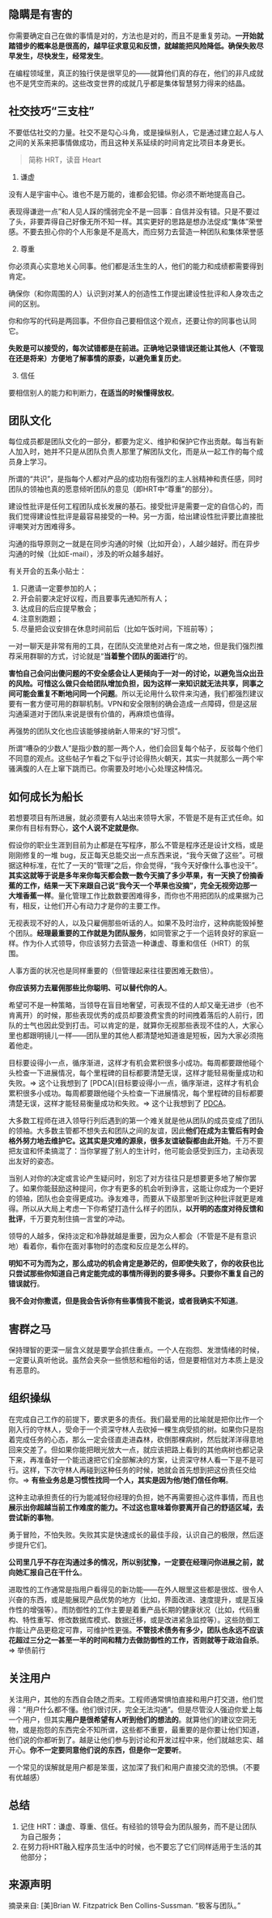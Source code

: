## 隐瞒是有害的

你需要确定自己在做的事情是对的，方法也是对的，而且不是重复劳动。**一开始就踏错步的概率总是很高的，越早征求意见和反馈，就越能把风险降低。确保失败尽早发生，尽快发生，经常发生**。

在编程领域里，真正的独行侠是很罕见的——就算他们真的存在，他们的非凡成就也不是凭空而来的。这些改变世界的成就几乎都是集体智慧努力得来的结晶。

## 社交技巧“三支柱”

不要低估社交的力量。社交不是勾心斗角，或是操纵别人，它是通过建立起人与人之间的关系来把事情做成功，而且这种关系延续的时间肯定比项目本身更长。

> 简称 HRT，读音 Heart

1. 谦虚

  没有人是宇宙中心。谁也不是万能的，谁都会犯错。你必须不断地提高自己。

  表现得谦逊一点”和人见人踩的懦弱完全不是一回事：自信并没有错。只是不要过了头，非要弄得自己好像无所不知一样。其实更好的思路是想办法促成“集体”荣誉感。不要去担心你的个人形象是不是高大，而应努力去营造一种团队和集体荣誉感

2. 尊重

  你必须真心实意地关心同事。他们都是活生生的人，他们的能力和成绩都需要得到肯定。

  确保你（和你周围的人）认识到对某人的创造性工作提出建设性批评和人身攻击之间的区别。

  你和你写的代码是两回事。不但你自己要相信这个观点，还要让你的同事也认同它。

  **失败是可以接受的，每次试错都是在前进。正确地记录错误还能让其他人（不管现在还是将来）方便地了解事情的原委，以避免重复历史**。

3. 信任

  要相信别人的能力和判断力，**在适当的时候懂得放权**。

## 团队文化

每位成员都是团队文化的一部分，都要为定义、维护和保护它作出贡献。每当有新人加入时，她并不只是从团队负责人那里了解团队文化，而是从一起工作的每个成员身上学习。

所谓的“共识”，是指每个人都对产品的成功抱有强烈的主人翁精神和责任感，同时团队的领袖也真的愿意倾听团队的意见（即HRT中“尊重”的部分）。

建设性批评是任何工程团队成长发展的基石。接受批评是需要一定的自信心的，而我们觉得建设性批评是最容易接受的一种。另一方面，给出建设性批评要比直接批评嘲笑对方困难得多。

沟通的指导原则之一就是在同步沟通的时候（比如开会），人越少越好。而在异步沟通的时候（比如E-mail），涉及的听众越多越好。

有关开会的五条小贴士：

1. 只邀请一定要参加的人；
2. 开会前要决定好议程，而且要事先通知所有人；
3. 达成目的后应提早散会；
4. 注意别跑题；
5. 尽量把会议安排在休息时间前后（比如午饭时间，下班前等）；

一对一聊天是非常有用的工具，在团队交流里绝对占有一席之地，但是我们强烈推荐采用群聊的方式，讨论就是“**当着整个团队的面进行**”的。

**害怕自己会问出傻问题的不安全感会让人更倾向于一对一的讨论，以避免当众出丑的风险。可惜这么做只会给团队增加负担，因为这样一来知识就无法共享，同事之间可能会重复不断地问同一个问题**。所以无论用什么软件来沟通，我们都强烈建议要有一套方便可用的群聊机制。VPN和安全限制的确会造成一点障碍，但是这层沟通渠道对于团队来说是很有价值的，再麻烦也值得。

再强势的团队文化也应该能够接纳新人带来的“好习惯”。

所谓“嘈杂的少数人”是指少数的那一两个人，他们会回复每个帖子，反驳每个他们不同意的观点。这些帖子乍看之下似乎讨论得热火朝天，其实一共就那么一两个牢骚满腹的人在上窜下跳而已。你需要及时地小心处理这种情况。

## 如何成长为船长

若想要项目有所进展，就必须要有人站出来领导大家，不管是不是有正式任命。如果你有目标有野心，**这个人说不定就是你**。

假设你的职业生涯到目前为止都是在写程序，那么不管是程序还是设计文档，或是刚刚修复的一堆 bug，反正每天总能交出一点东西来说，“我今天做了这些”。可根据这种标准，在忙了一天的“管理”之后，你会觉得，“我今天好像什么事也没干”。**其实这就等于说是多年来你每天都会数一数今天摘了多少苹果，有一天换了份摘香蕉的工作，结果一天下来跟自己说“我今天一个苹果也没摘”，完全无视旁边那一大堆香蕉一样**。量化管理工作比数数要困难得多，而你也不用把团队的成果据为己有，相反，让他们开心有动力才是你的主要工作。

无视表现不好的人，以及只雇佣那些听话的人。如果不及时治疗，这种病能毁掉整个团队。**经理最重要的工作就是为团队服务**，如同管家之于一个运转良好的家庭一样。作为仆人式领导，你应该努力去营造一种谦虚、尊重和信任（HRT）的氛围。

人事方面的状况也是同样重要的（但管理起来往往要困难无数倍）。

**你应该努力去雇佣那些比你聪明、可以替代你的人**。

希望可不是一种策略，当领导在盲目地奢望，可表现不佳的人却又毫无进步（也不肯离开）的时候，那些表现优秀的成员却要浪费宝贵的时间拽着落后的人前行，团队的士气也因此受到打击。可以肯定的是，就算你无视那些表现不佳的人，大家心里也都跟明镜儿一样——团队里的其他人都清楚地知道谁是短板，因为大家必须拖着他走。

目标要设得小一点，循序渐进，这样才有机会累积很多小成功。每周都要跟他碰个头检查一下进展情况，每个里程碑的目标都要清楚无误，这样才能轻易衡量成功和失败。=> 这个让我想到了 [PDCA](目标要设得小一点，循序渐进，这样才有机会累积很多小成功。每周都要跟他碰个头检查一下进展情况，每个里程碑的目标都要清楚无误，这样才能轻易衡量成功和失败。=> 这个让我想到了 [PDCA](https://zh.wikipedia.org/wiki/PDCA)。

大多数工程师在进入领导行列后遇到的第一个难关就是他从团队的成员变成了团队的领袖。大多数主管都不想失去和团队之间的友谊，因此**他们在成为主管后有时会格外努力地去维护它。这其实是灾难的源泉，很多友谊破裂都由此开始**。千万不要把友谊和怀柔搞混了：当你掌握了别人的生计时，他可能会感受到压力，主动表现出友好的姿态。

当别人对你的决定或言论产生疑问时，别忘了对方往往只是想要更多地了解你罢了。如果你能鼓励这种提问，你才有更多的机会听到诤言，这能让你成为一个更好的领袖，团队也会变得更成功。诤友难寻，而要从下级那里听到这种批评就更是难得。所以从大局上考虑一下你希望打造什么样子的团队，**以开明的态度对待反馈和批评**，千万要克制住搞一言堂的冲动。

领导的人越多，保持淡定和冷静就越是重要，因为众人都会（不管是不是有意识地）看着你，看你在面对事物时的态度和反应是怎么样的。

**明知不可为而为之，那么成功的机会肯定是渺茫的，但即使失败了，你的收获也比只尝试那些你知道自己肯定能完成的事情所得到的要多得多。只要你不重复自己的错误就行**。

**我不会对你撒谎，但是我会告诉你有些事情我不能说，或者我确实不知道**。

## 害群之马

保持理智的更深一层含义就是要学会抓住重点。一个人在抱怨、发泄情绪的时候，一定要认真听他说。虽然会夹杂一些愤怒和粗俗的话，但是要相信对方本质上是没有恶意的。

## 组织操纵

在完成自己工作的前提下，要求更多的责任。我们最爱用的比喻就是把你比作一个刚入行的守林人，受命于一个资深守林人去砍掉一棵生病受损的树。如果你只是抱着完成任务的心态，那么一定会径直走进森林，砍倒那棵病树，然后就洋洋得意地回来交差了。但如果你能把眼光放大一点，就应该把路上看到的其他病树也都记录下来，再准备好一个能迅速把它们全部解决的方案，让资深守林人看一下是不是可行。这样，下次守林人再碰到这种任务的时候，她就会首先想到把这份责任交给你。=> **有些业务总是习惯性找同一个人，其实是因为他/她们信任你啊**。

这种主动承担责任的行为能减轻你经理的负担，她不再需要担心这件事情，而且也**展示出你超越当前工作难度的能力。不过这也意味着你要离开自己的舒适区域，去尝试新的事物**。

勇于冒险，不怕失败。失败其实是快速成长的最佳手段，认识自己的极限，然后逐步提升它们。

**公司里几乎不存在沟通过多的情况，所以别犹豫，一定要在经理问你进展之前，就向她汇报自己在干什么**。

进取性的工作通常是指用户看得见的新功能——在外人眼里这些都是很炫、很令人兴奋的东西，或是能展现产品优势的地方（比如，界面改进、速度提升，或是互操作性的增强等）。而防御性的工作主要是着重产品长期的健康状况（比如，代码重构、特性重写、修改数据库模式、数据迁移，或是改进紧急监控等）。这些防御工作能让产品更稳定可靠，可维护性更强。**不管技术债务有多少，团队也永远不应该花超过三分之一甚至一半的时间和精力去做防御性的工作，否则就等于政治自杀**。=> 举债前行

## 关注用户

关注用户，其他的东西自会随之而来。工程师通常惧怕直接和用户打交道，他们觉得：“用户什么都不懂。他们很讨厌，完全无法沟通”。但是尽管没人强迫你爱上每一个用户，但其实**用户是很希望有人听到他们的想法的**。就算他们的建议空洞无物，或是抱怨的东西完全不知所谓，这些都不重要，最重要的是你要让他们知道，他们说的你都听到了。越是让他们参与到讨论和开发过程中来，他们就越忠实、越开心。**你不一定要同意他们说的东西，但是你一定要听**。

一个常见的误解就是用户都是笨蛋，这加深了我们和用户直接交流的恐惧。（不要有优越感）

## 总结

1. 记住 HRT：谦虚、尊重、信任。有经验的领导会为团队服务，而不是让团队为自己服务；
2. 在努力将HRT融入程序员生活中的时候，也不要忘了它们同样适用于生活的其他部分；

## 来源声明

摘录来自: [美]Brian W. Fitzpatrick Ben Collins-Sussman. “极客与团队。”
